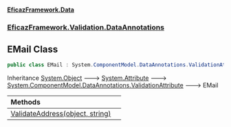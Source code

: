 #### [EficazFramework.Data](EficazFrameworkData.md 'EficazFramework Data')
### [EficazFramework.Validation.DataAnnotations](EficazFrameworkData.md#EficazFramework.Validation.DataAnnotations 'EficazFramework.Validation.DataAnnotations')

## EMail Class

```csharp
public class EMail : System.ComponentModel.DataAnnotations.ValidationAttribute
```

Inheritance [System.Object](https://docs.microsoft.com/en-us/dotnet/api/System.Object 'System.Object') &#129106; [System.Attribute](https://docs.microsoft.com/en-us/dotnet/api/System.Attribute 'System.Attribute') &#129106; [System.ComponentModel.DataAnnotations.ValidationAttribute](https://docs.microsoft.com/en-us/dotnet/api/System.ComponentModel.DataAnnotations.ValidationAttribute 'System.ComponentModel.DataAnnotations.ValidationAttribute') &#129106; EMail

| Methods | |
| :--- | :--- |
| [ValidateAddress(object, string)](EficazFramework.Validation.DataAnnotations/EMail/ValidateAddress(object,string).md 'EficazFramework.Validation.DataAnnotations.EMail.ValidateAddress(object, string)') | |
